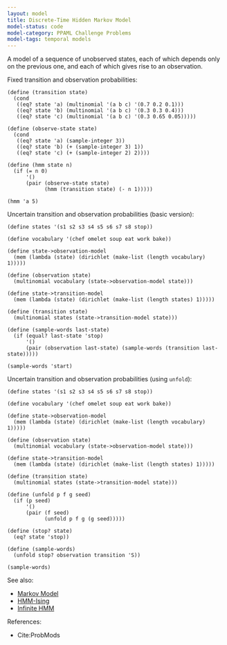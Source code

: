 ```yaml
---
layout: model
title: Discrete-Time Hidden Markov Model
model-status: code
model-category: PPAML Challenge Problems
model-tags: temporal models
---
```


A model of a sequence of unobserved states, each of which depends only on the previous one, and each of which gives rise to an observation.

Fixed transition and observation probabilities:

    (define (transition state)
      (cond
       ((eq? state 'a) (multinomial '(a b c) '(0.7 0.2 0.1)))
       ((eq? state 'b) (multinomial '(a b c) '(0.3 0.3 0.4)))
       ((eq? state 'c) (multinomial '(a b c) '(0.3 0.65 0.05)))))
    
    (define (observe-state state)
      (cond
       ((eq? state 'a) (sample-integer 3))
       ((eq? state 'b) (+ (sample-integer 3) 1))
       ((eq? state 'c) (+ (sample-integer 2) 2))))
    
    (define (hmm state n)
      (if (= n 0)
          '()
          (pair (observe-state state)
                (hmm (transition state) (- n 1)))))
    
    (hmm 'a 5)

Uncertain transition and observation probabilities (basic version):

    (define states '(s1 s2 s3 s4 s5 s6 s7 s8 stop))
    
    (define vocabulary '(chef omelet soup eat work bake))
    
    (define state->observation-model
      (mem (lambda (state) (dirichlet (make-list (length vocabulary) 1)))))
    
    (define (observation state)
      (multinomial vocabulary (state->observation-model state)))
    
    (define state->transition-model
      (mem (lambda (state) (dirichlet (make-list (length states) 1)))))
    
    (define (transition state)
      (multinomial states (state->transition-model state)))

    (define (sample-words last-state)
      (if (equal? last-state 'stop)
          '()
          (pair (observation last-state) (sample-words (transition last-state)))))
    
    (sample-words 'start)

Uncertain transition and observation probabilities (using `unfold`):

    (define states '(s1 s2 s3 s4 s5 s6 s7 s8 stop))
    
    (define vocabulary '(chef omelet soup eat work bake))
    
    (define state->observation-model
      (mem (lambda (state) (dirichlet (make-list (length vocabulary) 1)))))
    
    (define (observation state)
      (multinomial vocabulary (state->observation-model state)))
    
    (define state->transition-model
      (mem (lambda (state) (dirichlet (make-list (length states) 1)))))
    
    (define (transition state)
      (multinomial states (state->transition-model state)))
    
    (define (unfold p f g seed)
      (if (p seed)
          '()
          (pair (f seed)
                (unfold p f g (g seed)))))
    
    (define (stop? state)
      (eq? state 'stop))
       
    (define (sample-words)
      (unfold stop? observation transition 'S))
    
    (sample-words)

See also:

- [Markov Model](/models/markov.html)
- [HMM-Ising](/models/hmm-ising.html)
- [Infinite HMM](/models/infinite-hmm.html)

References:

- Cite:ProbMods
